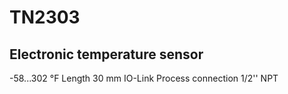 # TN2303

## Electronic temperature sensor

-58...302 °F
Length 30 mm
IO-Link
Process connection 1/2'' NPT